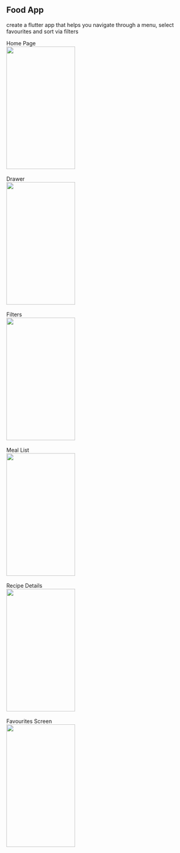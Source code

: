 <h2>Food App </h2>
create a flutter app that helps you navigate through a menu, select favourites and sort via filters

Home Page <br/>
<img src='https://i.ibb.co/7pJGFSK/Screenshot-2022-01-28-at-6-53-04-PM.png' width="180" height="320"/>
<br/>
<br/>
Drawer <br/>
<img src='https://i.ibb.co/PQmfXBQ/drawer.png' width="180" height="320"/>
<br/>
<br/>
Filters <br/>
<img src='https://i.ibb.co/zScySwK/filters.png' width="180" height="320"/>
<br/>
<br/>
Meal List <br/>
<img src='https://i.ibb.co/rm9MyKT/meals.png' width="180" height="320"/>
<br/>
<br/>
Recipe Details <br/>
<img src='https://i.ibb.co/c6VYHLW/meals-Details.png' width="180" height="320"/>
<br/>
<br/>
Favourites Screen <br/>
<img src='https://i.ibb.co/4J2ykYj/favourites.png' width="180" height="320"/>
